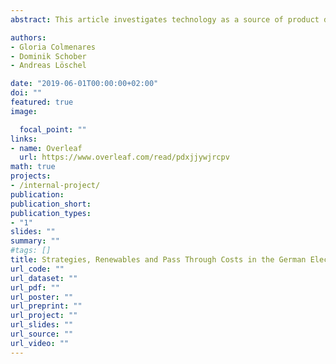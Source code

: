 ```yaml
---
abstract: This article investigates technology as a source of product differentiation in the German electricity day-ahead market. We estimate marginal cost curves per hour, price-cost markups, and pass through of input costs from an oligopoly model that includes demand uncertainty. Then, we compare these estimations to two conventional benchmark models. Our estimations also allow us to quantify in a detailed manner the pass through of carbon costs and the internalization of costs corresponding to the Emissions Trading Scheme (ETS) without using bid data. Using a dataset at plant level from years 2017 to 2018 we test the accuracy of our model and how far it might be from the perfect competition benchmark at different block of hours. Finally, we discuss consequences for the distributive effects of welfare.

authors:
- Gloria Colmenares
- Dominik Schober
- Andreas Löschel

date: "2019-06-01T00:00:00+02:00"
doi: ""
featured: true
image: 

  focal_point: ""
links:
- name: Overleaf
  url: https://www.overleaf.com/read/pdxjjywjrcpv
math: true
projects:
- /internal-project/
publication: 
publication_short: 
publication_types:
- "1"
slides: ""
summary: ""
#tags: []
title: Strategies, Renewables and Pass Through Costs in the German Electricity Day-Ahead Market
url_code: ""
url_dataset: ""
url_pdf: ""
url_poster: ""
url_preprint: ""
url_project: ""
url_slides: ""
url_source: ""
url_video: ""
---
```


